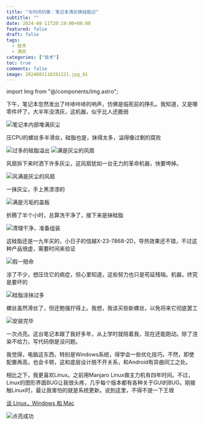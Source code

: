 ```yaml
---
title: "与时间抗衡：笔记本清灰换硅脂记"
subtitle: ""
date: 2024-08-11T20:19:00+08:00
featured: false
draft: false
tags:
  - 技术
  - 清灰
categories: ["技术"]
toc: true
comments: false
image: 2024081118191221.jpg_81
---
```


import Img from "@/components/Img.astro";


下午，笔记本忽然发出了咔哧咔哧的响声，仿佛是临死前的挣扎。我知道，又是哪零件坏了。大半年没清灰，这机器，似乎比人还脆弱

<Img src="20240811181932.jpg" alt="笔记本内部堆满灰尘" />

压CPU的螺丝多半滑丝，硅脂也是，抹得太多，溢得像过剩的腐败

<Img src="20240811181929.jpg" alt="过多的硅脂溢出" />

<Img src="202408111819311.jpg" alt="满是灰尘的风扇" />

风扇拆下来时洒下许多灰尘，这风扇犹如一台无力的革命机器，快要垮掉。

<Img src="20240811181920.jpg" alt="风满是灰尘的风扇" />

一抹灰尘，手上黑漆漆的

<Img src="202408111819321.jpg" alt="满是污垢的盖板" />

折腾了半个小时，总算洗干净了，接下来是抹硅脂

<Img src="20240811181919.jpg" alt="清理干净，准备组装" />

这硅脂还是一九年买的，小日子的信越X-23-7868-2D，导热效果还不错，不过这种产品很虚，需要时间来验证

<Img src="d6c280f6091869e63280a500e4ef9d6.jpg" alt="假一赔命" exif={false} />

涂了不少，想压住它的病症，但心里知道，这些努力也只是苟延残喘。机器，终究是要坏的

<Img src="20240811181912.jpg" alt="硅脂涂抹过多" />

螺丝虽然滑丝了，但还勉强拧得上。我想，我该买些新螺丝，以免将来它彻底罢工

<Img src="20240811181909.jpg" alt="安装完毕" />

一次点亮。这台笔记本跟了我好多年，从上学时就陪着我，现在还能跑动。除了渲染不给力，写代码倒是没问题。

我觉得，电脑这东西，特别是Windows系统，得学会一些优化技巧。不然，即使配置再高，也会卡顿，这和底层设计脱不开关系，和Android有异曲同工之处。

相比之下，我更喜欢Linux。之前用Manjaro Linux做主力机有四年时间。不过，Linux的图形界面BUG让我很头疼，几乎每个版本都有各种关于GUI的BUG。刚接触Linux时，最让我害怕的就是系统更新。说到这里，不得不提一下王垠

<a href="https://www.yinwang.org/blog-cn/2013/03/07/linux-windows-mac" target="_blank">谈 Linux，Windows 和 Mac</a>

<Img src="20240811181907.jpg" alt="点亮成功" />